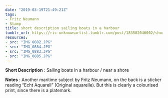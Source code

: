```yaml
---
date: "2019-03-19T21:49:21Z"
tags:
- Fritz Neumann
- Stamp
title: short description sailing boats in a harbour
tumblr_url: https://ric-unknownartist.tumblr.com/post/183582046002/short-description-sailing-boats-in-a-harbour
resources:
- src: "IMG_0882.JPG"
- src: "IMG_0884.JPG"
- src: "IMG_0883.JPG"
- src: "IMG_0885.JPG"
---
```


**Short Description** : Sailing boats in a harbour / near a shore

**Notes** : Another maritime subject by Fritz Neumann, on the back is a sticker reading&nbsp;“Echt Aquarell” (Original aquarelle). But this is clearly a colourised print, since there is a platemark.
